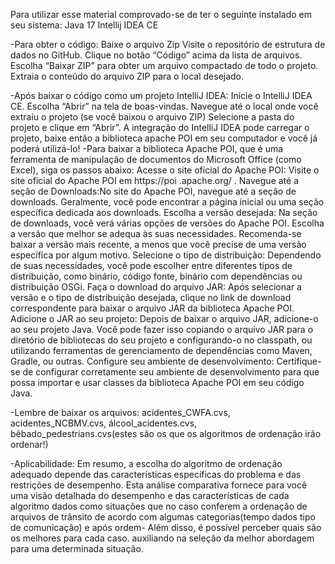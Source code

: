 Para utilizar esse material comprovado-se de ter o seguinte instalado em seu sistema: Java 17 Intellij IDEA CE

-Para obter o código: Baixe o arquivo Zip Visite o repositório de estrutura de dados no GitHub. Clique no botão “Código” acima da lista de arquivos. Escolha “Baixar ZIP” para obter um arquivo compactado de todo o projeto. Extraia o conteúdo do arquivo ZIP para o local desejado.

-Após baixar o código como um projeto IntelliJ IDEA: Inicie o IntelliJ IDEA CE. Escolha “Abrir” na tela de boas-vindas. Navegue até o local onde você extraiu o projeto 
(se você baixou o arquivo ZIP) Selecione a pasta do projeto e clique em “Abrir”. A integração do IntelliJ IDEA pode carregar o projeto, baixe então a biblioteca apache POI em seu computador
e você já poderá utilizá-lo!
-Para baixar a biblioteca Apache POI, que é uma ferramenta de manipulação de documentos do Microsoft Office (como Excel), siga os passos abaixo: Acesse o site oficial do Apache POI: 
Visite o site oficial do Apache POI em https://poi .apache.org/ . Navegue até a seção de Downloads:No site do Apache POI, navegue até a seção de downloads. Geralmente, você pode encontrar
a página inicial ou uma seção específica dedicada aos downloads. Escolha a versão desejada: Na seção de downloads, você verá várias opções de versões do Apache POI. Escolha a versão que melhor 
se adequa às suas necessidades. Recomenda-se baixar a versão mais recente, a menos que você precise de uma versão específica por algum motivo. Selecione o tipo de distribuição: Dependendo de 
suas necessidades, você pode escolher entre diferentes tipos de distribuição, como binário, código fonte, binário com dependências ou distribuição OSGi. Faça o download do arquivo JAR: 
Após selecionar a versão e o tipo de distribuição desejada, clique no link de download correspondente para baixar o arquivo JAR da biblioteca Apache POI. Adicione o JAR ao seu projeto: 
Depois de baixar o arquivo JAR, adicione-o ao seu projeto Java. Você pode fazer isso copiando o arquivo JAR para o diretório de bibliotecas do seu projeto e configurando-o no classpath, 
ou utilizando ferramentas de gerenciamento de dependências como Maven, Gradle, ou outras. Configure seu ambiente de desenvolvimento: Certifique-se de configurar corretamente seu ambiente 
de desenvolvimento para que possa importar e usar classes da biblioteca Apache POI em seu código Java.

-Lembre de baixar os arquivos: acidentes_CWFA.cvs, acidentes_NCBMV.cvs, álcool_acidentes.cvs, bêbado_pedestrians.cvs(estes são os que os algoritmos de ordenação irão ordenar!)

-Aplicabilidade: Em resumo, a escolha do algoritmo de ordenação adequado depende das características específicas do problema e das restrições de desempenho. 
Esta análise comparativa fornece para você uma visão detalhada do desempenho e das características de cada algoritmo dados como situações que no caso conferem a ordenação de arquivos de 
trânsito de acordo com algumas categorias(tempo dados tipo de comunicação) e após ordem- Além disso, é possível perceber quais são os melhores para cada caso. auxiliando na seleção da melhor 
abordagem para uma determinada situação.
